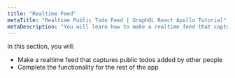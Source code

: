 ```yaml
---
title: "Realtime Feed"
metaTitle: "Realtime Public Todo Feed | GraphQL React Apollo Tutorial"
metaDescription: "You will learn how to make a realtime feed that captures public todos added by other people."
---
```


In this section, you will:

- Make a realtime feed that captures public todos added by other people
- Complete the functionality for the rest of the app
